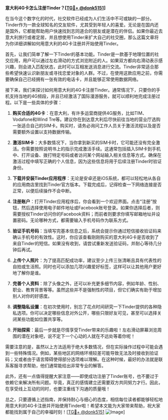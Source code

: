 **意大利4G卡怎么注册Tinder？[[TG💪+ @donk5151](https://t.me/s/donk5151)]**

在当今这个数字化的时代，社交软件已经成为人们生活中不可或缺的一部分。Tinder作为一款全球知名的交友软件，尤其受到年轻人的喜爱。无论是在国内还是国外，它都能帮助用户快速找到志同道合的朋友或是潜在的伴侣。如果你最近去意大利旅行或者定居，并且想使用Tinder来扩大自己的社交圈，那么这篇文章将为你详细讲解如何用意大利的4G卡注册并开始使用Tinder。

首先，让我们简单了解一下Tinder的基本功能。Tinder是一款基于地理位置的社交应用，用户可以通过左右滑动的方式浏览附近的人。如果双方都向右滑动表示感兴趣，则会进入匹配状态，此时可以互相发送消息进行交流。Tinder非常适合那些希望快速认识新朋友或寻找恋爱对象的人群。不过，在使用这款应用之前，你需要确保自己已经拥有一张有效的电话卡，并且能够正常使用数据网络。

接下来，我们来探讨如何用意大利的4G卡注册Tinder。通常情况下，只要你的手机支持当地的4G频段，并且已经激活了国际漫游服务，就可以顺利地完成注册过程。以下是一些具体的步骤：

1. **购买合适的4G卡**：在意大利，有许多运营商提供4G服务，比如TIM、Vodafone和Wind Tre等。建议你在到达意大利后尽快前往当地的营业厅选购一张适合自己的SIM卡。购买时，请务必询问工作人员关于激活流程以及是否需要额外设置以支持数据传输。

2. **激活SIM卡**：大多数情况下，当你拿到新买的SIM卡时，它可能还没有完全激活。你需要按照说明书上的指示完成激活手续。这通常包括插入SIM卡到手机中、打开设备、拨打特定号码或者访问某个网站输入相关信息等方式。确保在激活过程中填写正确的个人信息，因为这些信息将用于后续注册Tinder时验证身份。

3. **下载并安装Tinder应用程序**：无论是安卓还是iOS系统，都可以轻松地从各自的应用商店里找到Tinder官方版本。下载完成后，记得检查一下网络连接是否正常，以便后续操作不会中断。

4. **注册账户**：打开Tinder应用程序后，你会看到一个欢迎界面。点击“注册”按钮，然后选择使用电子邮件地址或Facebook账号登录。如果你选择后者，则需要授权Tinder访问你的Facebook资料；而前者则要求你填写邮箱地址并设置密码。无论哪种方式，都需要输入手机号码作为联系方式。

5. **验证手机号码**：当填写完基本信息之后，系统会提示你通过短信接收验证码来确认手机号的有效性。这时，你应该查看刚刚购买的意大利4G卡是否收到了来自Tinder的短信。如果没有收到，请尝试重新发送验证码，并耐心等待几分钟后再试。

6. **上传个人照片**：为了提高匹配成功率，建议至少上传三张清晰且具有代表性的自拍或生活照。同时也可以添加几项兴趣爱好标签，这样可以让其他用户更好地了解你是谁。

7. **完善个人资料**：除了头像之外，还可以补充更多细节内容，例如年龄、性别、职业、教育背景等等。虽然这些并不是强制性的项目，但它们确实有助于增加别人对你的好感度。

8. **调整隐私设置**：在初次使用时，别忘了花点时间研究一下Tinder提供的各种隐私选项。你可以决定哪些信息对外公开，哪些只限好友可见，甚至可以选择关闭某些功能如位置共享等。

9. **开始探索**：最后一步就是尽情享受Tinder带来的乐趣啦！左右滑动屏幕浏览周围的潜在对象吧，说不定下一个心动的人就在不远处等着你呢！

需要注意的是，虽然以上方法适用于绝大多数情况，但在实际操作过程中可能会遇到一些特殊情况。例如，某些地区的网络环境较差可能导致无法及时接收到验证码；又或者由于语言障碍使得部分选项难以理解。在这种时候，最好的办法就是联系客服寻求帮助，他们通常能给出非常专业的解答。

此外，还有一点值得提醒大家注意——即使成功注册了Tinder账号，也不要过于依赖它来解决所有问题。毕竟，真正的感情建立还需要双方共同努力才行。因此，在享受线上互动的同时，也要注重线下沟通的质量哦！

总之，只要遵循上述指南，并保持耐心与细心的态度，相信每位读者都能够轻松地用意大利的4G卡注册并开始使用Tinder啦！希望本文能为大家带来帮助，祝大家都能找到属于自己的幸福时刻！[[TG💪+ @donk5151](https://t.me/s/donk5151) ![Image](https://i.postimg.cc/rwNCRYN7/Snipaste-2025-04-30-17-27-05.png)]